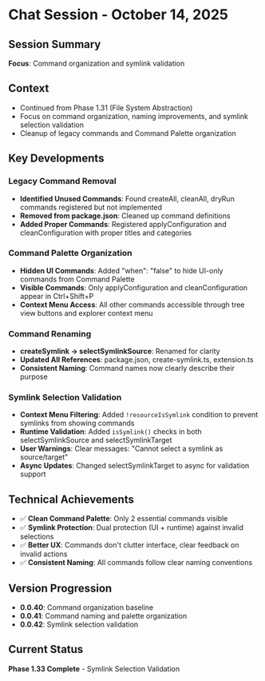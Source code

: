 # Chat Session - October 14, 2025

## Session Summary

**Focus**: Command organization and symlink validation

## Context
- Continued from Phase 1.31 (File System Abstraction)
- Focus on command organization, naming improvements, and symlink selection validation
- Cleanup of legacy commands and Command Palette organization

## Key Developments

### Legacy Command Removal
- **Identified Unused Commands**: Found createAll, cleanAll, dryRun commands registered but not implemented
- **Removed from package.json**: Cleaned up command definitions
- **Added Proper Commands**: Registered applyConfiguration and cleanConfiguration with proper titles and categories

### Command Palette Organization
- **Hidden UI Commands**: Added "when": "false" to hide UI-only commands from Command Palette
- **Visible Commands**: Only applyConfiguration and cleanConfiguration appear in Ctrl+Shift+P
- **Context Menu Access**: All other commands accessible through tree view buttons and explorer context menu

### Command Renaming
- **createSymlink → selectSymlinkSource**: Renamed for clarity
- **Updated All References**: package.json, create-symlink.ts, extension.ts
- **Consistent Naming**: Command names now clearly describe their purpose

### Symlink Selection Validation
- **Context Menu Filtering**: Added `!resourceIsSymlink` condition to prevent symlinks from showing commands
- **Runtime Validation**: Added `isSymlink()` checks in both selectSymlinkSource and selectSymlinkTarget
- **User Warnings**: Clear messages: "Cannot select a symlink as source/target"
- **Async Updates**: Changed selectSymlinkTarget to async for validation support

## Technical Achievements
- ✅ **Clean Command Palette**: Only 2 essential commands visible
- ✅ **Symlink Protection**: Dual protection (UI + runtime) against invalid selections
- ✅ **Better UX**: Commands don't clutter interface, clear feedback on invalid actions
- ✅ **Consistent Naming**: All commands follow clear naming conventions

## Version Progression
- **0.0.40**: Command organization baseline
- **0.0.41**: Command naming and palette organization
- **0.0.42**: Symlink selection validation

## Current Status
**Phase 1.33 Complete** - Symlink Selection Validation

